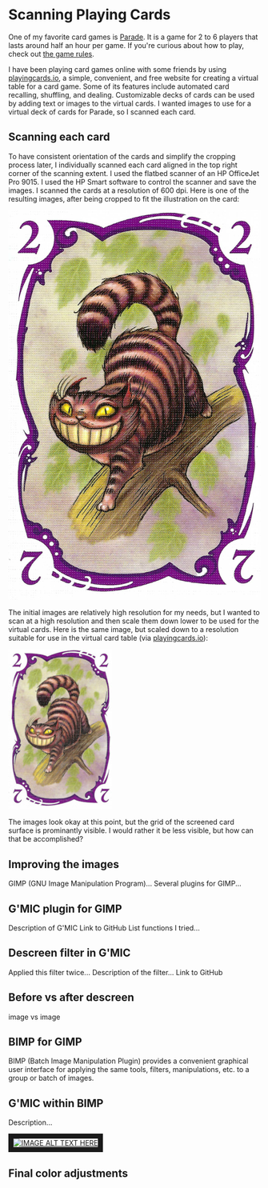 # Scanning Playing Cards

One of my favorite card games is [Parade](https://boardgamegeek.com/boardgame/56692/parade). It is a game for 2 to 6 players that lasts around half an hour per game. If you're curious about how to play, check out [the game rules](https://github.com/clancygeodata/image-manipulation/blob/master/zm1201_parade_rules.pdf).

I have been playing card games online with some friends by using [playingcards.io](https://playingcards.io/), a simple, convenient, and free website for creating a virtual table for a card game. Some of its features include automated card recalling, shuffling, and dealing. Customizable decks of cards can be used by adding text or images to the virtual cards. I wanted images to use for a virtual deck of cards for Parade, so I scanned each card.

## Scanning each card

To have consistent orientation of the cards and simplify the cropping process later, I individually scanned each card aligned in the top right corner of the scanning extent. I used the flatbed scanner of an HP OfficeJet Pro 9015. I used the HP Smart software to control the scanner and save the images. I scanned the cards at a resolution of 600 dpi. Here is one of the resulting images, after being cropped to fit the illustration on the card:

![alt text](https://github.com/clancygeodata/image-manipulation/blob/master/purple_2_scan.jpg)

The initial images are relatively high resolution for my needs, but I wanted to scan at a high resolution and then scale them down lower to be used for the virtual cards. Here is the same image, but scaled down to a resolution suitable for use in the virtual card table (via [playingcards.io](https://playingcards.io/)):

![alt text](https://github.com/clancygeodata/image-manipulation/blob/master/purple_2_scan_low_res.jpg)

The images look okay at this point, but the grid of the screened card surface is prominantly visible. I would rather it be less visible, but how can that be accomplished?

## Improving the images

GIMP (GNU Image Manipulation Program)...
Several plugins for GIMP...

## G'MIC plugin for GIMP

Description of G'MIC
Link to GitHub
List functions I tried...

## Descreen filter in G'MIC

Applied this filter twice...
Description of the filter...
Link to GitHub

## Before vs after descreen

image vs image

## BIMP for GIMP

BIMP (Batch Image Manipulation Plugin) provides a convenient graphical user interface for applying the same tools, filters, manipulations, etc. to a group or batch of images.

## G'MIC within BIMP

Description...

<a href="http://www.youtube.com/watch?feature=player_embedded&v=DJh1AB0VdFk
" target="_blank"><img src="http://img.youtube.com/vi/DJh1AB0VdFk/0.jpg" 
alt="IMAGE ALT TEXT HERE" width="240" height="180" border="10" /></a>
## Final color adjustments

